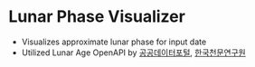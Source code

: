 # Lunar Phase Visualizer
* Visualizes approximate lunar phase for input date
* Utilized Lunar Age OpenAPI by [공공데이터포털](https://data.go.kr), [한국천문연구원](https://kasi.re.kr)